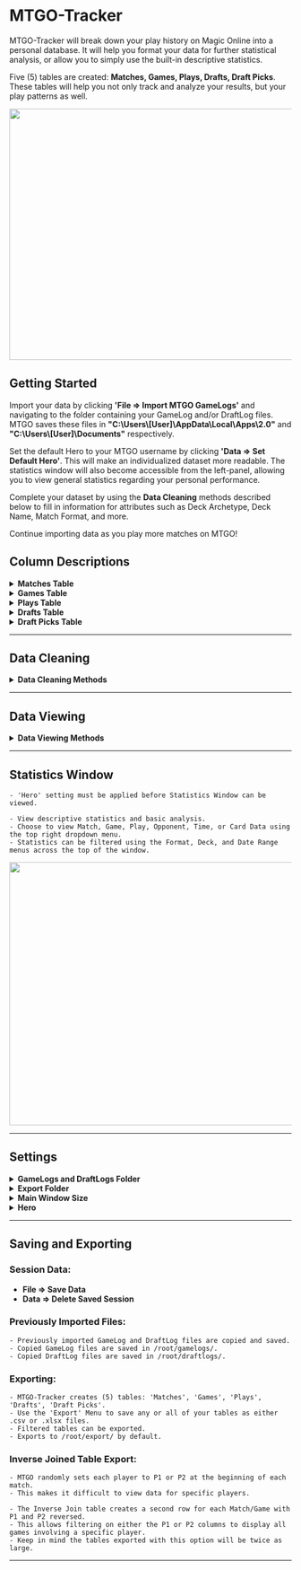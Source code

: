 # MTGO-Tracker
MTGO-Tracker will break down your play history on Magic Online into a personal database. It will help you format your data for further statistical analysis, or allow you to simply use the built-in descriptive statistics.

Five (5) tables are created: **Matches, Games, Plays, Drafts, Draft Picks**. These tables will help you not only track and analyze your results, but your play patterns as well.

<p align="center">
<img src="https://github.com/cderickson/MTGO-Tracker/blob/main/readme_image.jpg?raw=true" width="808" height="448">
</p>

## Getting Started
Import your data by clicking **'File => Import MTGO GameLogs'** and navigating to the folder containing your GameLog and/or DraftLog files. MTGO saves these files in **"C:\Users\\[User]\AppData\Local\Apps\2.0"** and **"C:\Users\\[User]\Documents"** respectively.

Set the default Hero to your MTGO username by clicking **'Data => Set Default Hero'**. This will make an individualized dataset more readable. The statistics window will also become accessible from the left-panel, allowing you to view general statistics regarding your personal performance.

Complete your dataset by using the **Data Cleaning** methods described below to fill in information for attributes such as Deck Archetype, Deck Name, Match Format, and more.

Continue importing data as you play more matches on MTGO!
## Column Descriptions
<details>
<summary><b>Matches Table</b></summary>
<p></p>
<p>

| Table | Column_Name | Description |
| ------------- | ------------- | ------------- |
| Matches | Match_ID | Unique Match_ID |
| | P1 | Player 1 Username |
| | P1_Arch | Player 1 Deck Archetype (eg. Aggro/Control/etc.) |
| | P1_Subarch | Player 1 Deckname |
| | P2 | Player 2 Username |
| | P2_Arch | Player 2 Deck Archetype (eg. Aggro/Control/etc.) |
| | P2_Subarch | Player 2 Deckname |
| | P1_Roll | Integer: Player 1 Die Roll |
| | P2_Roll | Integer: Player 2 Die Roll |
| | Roll_Winner | Die Roll Winner |
| | P1_Wins | Integer: Player 1 Game Wins |
| | P2_Wins | Integer: Player 2 Game Wins |
| | Match_Winner | Match Winner |
| | Format | Match Format Played |
| | Limited_Format | Limited Format Played ('NA' if Constructed Match) |
| | Match_Type | MTGO Match Type (eg. League/Challenge) |
| | Date | Date/Time at Start of Match: YYYY-MM-DD-HH-MM |
</p>
</details>
<details>
<summary><b>Games Table</b></summary>
<p></p>
<p>

| Table | Column_Name | Description |
| ------------- | ------------- | ------------- |
| Games | Match_ID | Unique Match_ID |
| | P1 | Player 1 Username |
| | P2 | Player 2 Username |
| | Game_Num | Integer: 1, 2, 3 |
| | PD_Selector | Player with Choice of Play/Draw |
| | PD_Choice | Play/Draw Selection |
| | On_Play | On-The-Play Player |
| | On_Draw | On-The-Draw Player |
| | P1_Mulls | Integer: Mulligans by Player 1 |
| | P2_Mulls | Integer: Mulligans by Player 2 |
| | Turns | Integer: Total Turns in Game |
| | Game_Winner | Game Winner |
</p>
</details>
<details>
<summary><b>Plays Table</b></summary>
<p></p>
<p>

| Table | Column_Name | Description |
| ------------- | ------------- | ------------- |
| Plays | Match_ID | Unique Match_ID |
| | Game_Num | Integer: 1, 2, 3 |
| | Play_Num | Integer: Play Number |
| | Turn_Num | Integer: Turn Number |
| | Casting_Player | Player Committing Game Action |
| | Action | Game Action: 'Land Drop', 'Casts', 'Triggers', 'Activated Ability', 'Draws', 'Attacks' |
| | Primary_Card | Card Being Cast/Played/Triggered/etc. |
| | Target1 | Target Card #1 of Primary Card ('NA' if No Targeted Cards)|
| | Target2 | Target Card #2 of Primary Card ('NA' if <2 Targeted Cards) |
| | Target3 | Target Card #3 of Primary Card ('NA' if <3 Targeted Cards) |
| | Opp_Target | Bool (1 or 0): '1' if Current Play is Targetting Opponent |
| | Self_Target | Bool (1 or 0): '1' if Current Play is Self-Targetting |
| | Cards_Drawn | Integer: Total Cards Drawn (Current Action) |
| | Attackers | Integer: Total Attackers (Current Action) |
| | Active_Player | Active Player |
| | Nonactive_Player | Nonactive Player |
</p>
</details>
<details>
<summary><b>Drafts Table</b></summary>
<p></p>
<p>

| Table | Column_Name | Description |
| ------------- | ------------- | ------------- |
| Drafts | Draft_ID | Unique Draft_ID |
| | Hero | Drafting Player Username |
| | Player_1-8 | Username |
| | Match_Wins | Integer: Hero Match Wins |
| | Match_Losses | Integer: Hero Match Losses |
| | Format | Draft Format Played |
| | Date | Date/Time at Start of Match: YYYY-MM-DD-HH-MM |
</p>
</details>
<details>
<summary><b>Draft Picks Table</b></summary>
<p></p>
<p>

| Table | Column_Name | Description |
| ------------- | ------------- | ------------- |
| Draft Picks | Draft_ID | Unique Draft_ID |
| | Card | Selected/Drafted Card |
| | Pack_Num | Integer: Pack of the Current Draft |
| | Pick_Num | Integer: Pick of the Current Pack |
| | Pick_Ovr | Integer: Overall Pick of the Draft |
| | Avail_1-14 | Other Available Cards During Pick |
</p>
</details>

- - - -
## Data Cleaning
<details>
<summary><b>Data Cleaning Methods</b></summary>

### Missing Match Data:
**Data => Input Missing Match Data**
	
	- Matches import with empty P1/P2_Arch, P1/P2_Subarch, (Limited)_Format, Match_Type columns by default.
	- Cycle through Matches with empty columns and manually fill them in.	
### Missing Game_Winner:
**Data => Input Missing Game_Winner Data**

	- The 'Games.Game_Winner' column will be set to 'NA' if the game's winner could not be determined.
	- Cycle through affected Games and manually select a Game_Winner based on trailing Game Actions. 
	- All tables will be automatically updated accordingly.
### Best Guess Deck Names:
**Data => Apply Best Guess for Deck Names**
	
	- The 'Matches.P1/P2_Subarch' columns will be set to 'NA' by default after importing.
	- Import sample decklists and apply best guess deck names in the 'Matches.P1/P2_Subarch' columns.
	- Sample decklists from YYYY-MM to YYYY-MM are included and will be updated at the end of every month.

	- Clicking 'Apply to All' will overwrite any existing P1/P2_Subarch values.
	- Click 'Apply to Unknowns' if you do not wish to overwrite your previous changes to these columns.
	- Matches with Format set to Draft/Sealed/Cube will have deck name set to colors played (eg. WU/RG/etc.)
### Associated Draft_IDs:
**Data => Apply Associated Draft_IDs to Limited Matches**

	- Choose whether to cycle through all Limited Matches or only those with Draft_ID set to 'NA'.
	- This will cycle through Matches that have been set to Booster Draft or Cube.
	- The cards played will be compared against cards picked in each Draft to find Applicable Draft_IDs.
	- Choose from the list of Applicable Draft_IDs to apply the Draft_ID to the Match.
	- Match results will automatically be applied to the match result columns in the 'Drafts' Table.
### Revise Record(s) Button:
	- Selected row(s) in the 'Matches' table can be manually revised.
	- If multiple rows are selected, the revision will apply to all selected rows.
	- This is only applicable to rows in the 'Matches' or 'Drafts' tables.
### Remove Record(s) Button:
	- Selected row(s) in the 'Matches' table can be removed from your database.
	- All associated Games and Plays data will also be removed.
	- Removed Matches can be ignored, meaning they will not be included in future imports.
	- This is only applicable to rows in the 'Matches' or 'Drafts' tables.
### Input Options File
	- Control the dropdown menu options available when making revisions.
	- Add or delete options under their respective header.
	- Each option MUST be on it's own line.
	- Do not alter the pre-existing headers in this file.
</details>

- - - -
## Data Viewing
<details>
<summary><b>Data Viewing Methods</b></summary>
	
### Filtering: 
	- Manipulate the data being displayed by applying filters accessible using the Filter button.
### Drill Down:
	- Double-clicking on a Match row will display all Games for the selected Match. 
	- Double-clicking on a Game row will display all Plays for the selected Game.
	- Double-clicking on a Draft row will display all Draft Picks for the selected Draft.
	- Click the 'Clear Filter' button to display all data after drilling down.
</details>

- - - -
## Statistics Window
	- 'Hero' setting must be applied before Statistics Window can be viewed.
	
	- View descriptive statistics and basic analysis. 
	- Choose to view Match, Game, Play, Opponent, Time, or Card Data using the top right dropdown menu.
	- Statistics can be filtered using the Format, Deck, and Date Range menus across the top of the window.
<p align="center">
<img src="https://github.com/cderickson/MTGO-Tracker/blob/main/readme_image2.jpg?raw=true" width="808" height="469">
</p>

- - - -
## Settings
<details>
	<summary><b>GameLogs and DraftLogs Folder</b></summary>
	<p></p>
	<p><b>Data => Set Default Import Folders</b></p>
	
	- The folders containing your MTGO GameLog and DraftLog files.
	- MTGO saves GameLog files in "C:\Users\[User]\AppData\Local\Apps\2.0" by default.
	- MTGO saves DraftLog files in "C:\Users\[User]\Documents" by default.
</details>
<details>
	<summary><b>Export Folder</b></summary>
	<p></p>
	<p><b>Export => Set Default Export Folder</b></p>
	
	- The folder where exported .csv and .xlsx files will be saved.
	- Defaults to /root/export/ folder.
</details>
<details>
	<summary><b>Main Window Size</b></summary>
	<p></p>
	<p><b>File => Set Default Window Size</b></p>
	
	- Small: 1000x500
	- Large: 1750x750
</details>
<details>
	<summary><b>Hero</b></summary>
	<p></p>
	<p><b>Data => Set Default Hero</b></p>
	
	- Setting a default 'Hero' moves the Hero's username into the P1 column by default. 
	- Data in the 'Statistics' window will be shown from the Hero's perspective.
</details>

- - - -
## Saving and Exporting
### Session Data:
- **File => Save Data**
- **Data => Delete Saved Session**
### Previously Imported Files:

	- Previously imported GameLog and DraftLog files are copied and saved.
	- Copied GameLog files are saved in /root/gamelogs/.
	- Copied DraftLog files are saved in /root/draftlogs/.
### Exporting:

	- MTGO-Tracker creates (5) tables: 'Matches', 'Games', 'Plays', 'Drafts', 'Draft Picks'.
	- Use the 'Export' Menu to save any or all of your tables as either .csv or .xlsx files.
	- Filtered tables can be exported.
	- Exports to /root/export/ by default.
### Inverse Joined Table Export:

	- MTGO randomly sets each player to P1 or P2 at the beginning of each match. 
	- This makes it difficult to view data for specific players.
	
	- The Inverse Join table creates a second row for each Match/Game with P1 and P2 reversed.
	- This allows filtering on either the P1 or P2 columns to display all games involving a specific player.
	- Keep in mind the tables exported with this option will be twice as large.
- - - -
